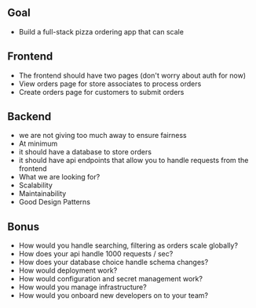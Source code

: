 ## Goal
- Build a full-stack pizza ordering app that can scale

## Frontend
- The frontend should have two pages (don't worry about auth for now)
- View orders page for store associates to process orders
- Create orders page for customers to submit orders

## Backend
- we are not giving too much away to ensure fairness
- At minimum
 - it should have a database to store orders
 - it should have api endpoints that allow you to handle requests from the frontend
- What we are looking for?
 - Scalability
 - Maintainability
 - Good Design Patterns


## Bonus
- How would you handle searching, filtering as orders scale globally?
- How does your api handle 1000 requests / sec? 
- How does your database choice handle schema changes?
- How would deployment work?
- How would configuration and secret management work?
- How would you manage infrastructure?
- How would you onboard new developers on to your team?